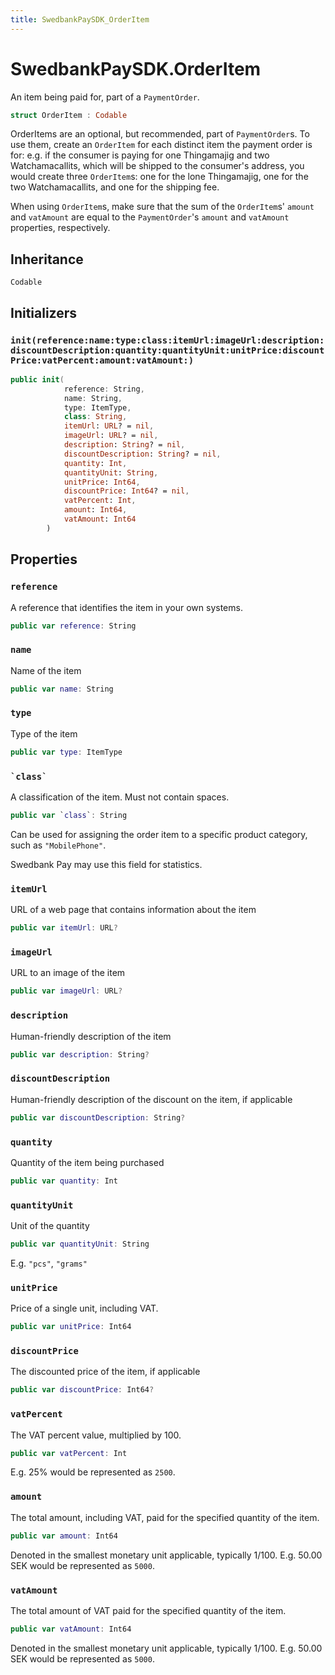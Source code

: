 ```yaml
---
title: SwedbankPaySDK_OrderItem
---
```

# SwedbankPaySDK.OrderItem

An item being paid for, part of a `PaymentOrder`.

``` swift
struct OrderItem : Codable 
```

OrderItems are an optional, but recommended, part of `PaymentOrder`s.
To use them, create an `OrderItem` for each distinct item the payment order
is for: e.g. if the consumer is paying for one Thingamajig and two
Watchamacallits, which will be shipped to the consumer's address,
you would create three `OrderItem`s: one for the lone Thingamajig,
one for the two Watchamacallits, and one for the shipping fee.

When using `OrderItem`s, make sure that the sum of the `OrderItem`s'
`amount` and `vatAmount` are equal to the `PaymentOrder`'s `amount`
and `vatAmount` properties, respectively.

## Inheritance

`Codable`

## Initializers

### `init(reference:name:type:class:itemUrl:imageUrl:description:discountDescription:quantity:quantityUnit:unitPrice:discountPrice:vatPercent:amount:vatAmount:)`

``` swift
public init(
            reference: String,
            name: String,
            type: ItemType,
            class: String,
            itemUrl: URL? = nil,
            imageUrl: URL? = nil,
            description: String? = nil,
            discountDescription: String? = nil,
            quantity: Int,
            quantityUnit: String,
            unitPrice: Int64,
            discountPrice: Int64? = nil,
            vatPercent: Int,
            amount: Int64,
            vatAmount: Int64
        ) 
```

## Properties

### `reference`

A reference that identifies the item in your own systems.

``` swift
public var reference: String
```

### `name`

Name of the item

``` swift
public var name: String
```

### `type`

Type of the item

``` swift
public var type: ItemType
```

### `` `class` ``

A classification of the item. Must not contain spaces.

``` swift
public var `class`: String
```

Can be used for assigning the order item to a specific product category,
such as `"MobilePhone"`.

Swedbank Pay may use this field for statistics.

### `itemUrl`

URL of a web page that contains information about the item

``` swift
public var itemUrl: URL?
```

### `imageUrl`

URL to an image of the item

``` swift
public var imageUrl: URL?
```

### `description`

Human-friendly description of the item

``` swift
public var description: String?
```

### `discountDescription`

Human-friendly description of the discount on the item, if applicable

``` swift
public var discountDescription: String?
```

### `quantity`

Quantity of the item being purchased

``` swift
public var quantity: Int
```

### `quantityUnit`

Unit of the quantity

``` swift
public var quantityUnit: String
```

E.g. `"pcs"`, `"grams"`

### `unitPrice`

Price of a single unit, including VAT.

``` swift
public var unitPrice: Int64
```

### `discountPrice`

The discounted price of the item, if applicable

``` swift
public var discountPrice: Int64?
```

### `vatPercent`

The VAT percent value, multiplied by 100.

``` swift
public var vatPercent: Int
```

E.g. 25% would be represented as `2500`.

### `amount`

The total amount, including VAT, paid for the specified quantity of the item.

``` swift
public var amount: Int64
```

Denoted in the smallest monetary unit applicable, typically 1/100.
E.g. 50.00 SEK would be represented as `5000`.

### `vatAmount`

The total amount of VAT paid for the specified quantity of the item.

``` swift
public var vatAmount: Int64
```

Denoted in the smallest monetary unit applicable, typically 1/100.
E.g. 50.00 SEK would be represented as `5000`.
